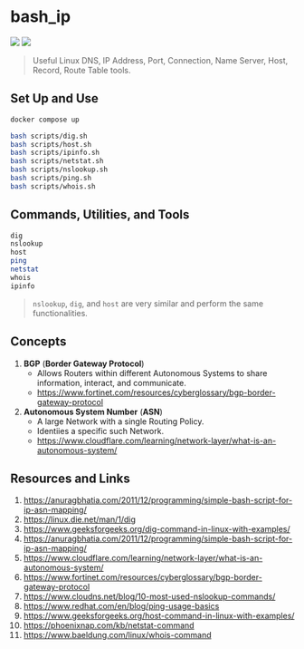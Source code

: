 # bash_ip

[![](https://img.shields.io/badge/ipinfo-cli-lightblue.svg)](https://github.com/ipinfo/cli)
[![](https://img.shields.io/badge/dnsutils-black.svg)](https://manpages.debian.org/jessie/dnsutils/index.html)

> Useful Linux DNS, IP Address, Port, Connection, Name Server, Host, Record, Route Table tools. 

## Set Up and Use

```bash
docker compose up
```

```bash
bash scripts/dig.sh
bash scripts/host.sh
bash scripts/ipinfo.sh
bash scripts/netstat.sh
bash scripts/nslookup.sh
bash scripts/ping.sh
bash scripts/whois.sh
```

## Commands, Utilities, and Tools

```bash
dig
nslookup
host
ping
netstat
whois
ipinfo
```

> `nslookup`, `dig`, and `host` are very similar and perform the same functionalities.

## Concepts

1. **BGP** (**Border Gateway Protocol**) 
   * Allows Routers within different Autonomous Systems to share information, interact, and communicate.
   * https://www.fortinet.com/resources/cyberglossary/bgp-border-gateway-protocol
2. **Autonomous System Number** (**ASN**)
   * A large Network with a single Routing Policy. 
   * Identiies a specific such Network.
   * https://www.cloudflare.com/learning/network-layer/what-is-an-autonomous-system/

## Resources and Links

1. https://anuragbhatia.com/2011/12/programming/simple-bash-script-for-ip-asn-mapping/
2. https://linux.die.net/man/1/dig
3. https://www.geeksforgeeks.org/dig-command-in-linux-with-examples/
4. https://anuragbhatia.com/2011/12/programming/simple-bash-script-for-ip-asn-mapping/
5. https://www.cloudflare.com/learning/network-layer/what-is-an-autonomous-system/
6. https://www.fortinet.com/resources/cyberglossary/bgp-border-gateway-protocol
7. https://www.cloudns.net/blog/10-most-used-nslookup-commands/
8. https://www.redhat.com/en/blog/ping-usage-basics
9. https://www.geeksforgeeks.org/host-command-in-linux-with-examples/
10. https://phoenixnap.com/kb/netstat-command
11. https://www.baeldung.com/linux/whois-command